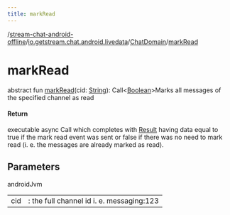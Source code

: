 ```yaml
---
title: markRead
---
```

/[stream-chat-android-offline](../../index.md)/[io.getstream.chat.android.livedata](../index.md)/[ChatDomain](index.md)/[markRead](markRead.md)  
  
  
  
# markRead  
abstract fun [markRead](markRead.md)(cid: [String](https://kotlinlang.org/api/latest/jvm/stdlib/kotlin/-string/index.html)): Call&lt;[Boolean](https://kotlinlang.org/api/latest/jvm/stdlib/kotlin/-boolean/index.html)&gt;Marks all messages of the specified channel as read  
  
#### Return  
executable async Call which completes with [Result](https://kotlinlang.org/api/latest/jvm/stdlib/kotlin/-result/index.html) having data equal to true if the mark read event was sent or false if there was no need to mark read (i. e. the messages are already marked as read).  
  
## Parameters  
  
androidJvm  
  
| | |
|---|---|
| <a name="io.getstream.chat.android.livedata/ChatDomain/markRead/#kotlin.String/PointingToDeclaration/"></a>cid| <a name="io.getstream.chat.android.livedata/ChatDomain/markRead/#kotlin.String/PointingToDeclaration/"></a>: the full channel id i. e. messaging:123|
  

